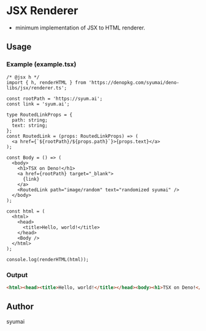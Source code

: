 # JSX Renderer

* minimum implementation of JSX to HTML renderer.

## Usage

### Example (example.tsx)

```tsx
/* @jsx h */
import { h, renderHTML } from 'https://denopkg.com/syumai/deno-libs/jsx/renderer.ts';

const rootPath = 'https://syum.ai';
const link = 'syum.ai';

type RoutedLinkProps = {
  path: string;
  text: string;
};
const RoutedLink = (props: RoutedLinkProps) => (
  <a href={`${rootPath}/${props.path}`}>{props.text}</a>
);

const Body = () => (
  <body>
    <h1>TSX on Deno!</h1>
    <a href={rootPath} target="_blank">
      {link}
    </a>
    <RoutedLink path="image/random" text="randomized syumai" />
  </body>
);

const html = (
  <html>
    <head>
      <title>Hello, world!</title>
    </head>
    <Body />
  </html>
);

console.log(renderHTML(html));
```

### Output

```html
<html><head><title>Hello, world!</title></head><body><h1>TSX on Deno!</h1><a href="https://syum.ai" target="_blank">syum.ai</a><a href="https://syum.ai/image/random">randomized syumai</a></body></html>
```

## Author

syumai